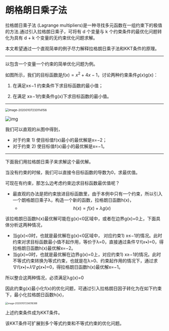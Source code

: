 # 朗格朗日乘子法

拉格朗日乘子法 (Lagrange multipliers)是一种寻找多元函数在一组约束下的极值的方法.通过引入拉格朗日乘子，可将有 d 个变量与 k 个约束条件的最优化问题转化为具有 d + k 个变量的无约束优化问题求解。

本文希望通过一个直观简单的例子尽力解释拉格朗日乘子法和KKT条件的原理。

---

以包含一个变量一个约束的简单优化问题为例。

如图所示，我们的目标函数是$f(x)=x^2+4x−1$，讨论两种约束条件𝑔(𝑥)g(x)：

1) 在满足x≤−1 约束条件下求目标函数的最小值；

2) 在满足 x≥−1约束条件g(x)下求目标函数的最小值。

---

<img src="https://tva1.sinaimg.cn/large/006tNbRwly1gaof2vfx7hj30a605ajrg.jpg" alt="image-20200107233114156" style="zoom:67%;" />



![img](https://tva1.sinaimg.cn/large/006tNbRwly1gaof0uxxrvj309z06zgln.jpg)

 

我们可以直观的从图中得到，

- 对于约束 1) 使目标值f(x)最小的最优解是x=−2；
- 对于约束 2) 使目标值f(x)最小的最优解是x=−1。

---

下面我们用拉格朗日乘子来求解这个最优解。

当没有约束的时候，我们可以直接令目标函数的导数为0，求最优值。

可现在有约束，那怎么边考虑约束边求目标函数最优值呢？

- 最直观的办法是把约束放进目标函数里，由于本例中只有一个约束，所以引入一个朗格朗日乘子λ，构造一个新的函数，拉格朗日函数h(x)，
  - $$h(x)=f(x)+λg(x)$$



该拉格朗日函数h(x)最优解可能在g(x)<0区域中，或者在边界g(x)=0上，下面具体分析这两种情况，

- 当g(x)<0时，也就是最优解在g(x)<0区域中， 对应约束1) x≤−1的情况。此时约束对求目标函数最小值不起作用，等价于λ=0，直接通过条件∇𝑓(𝑥∗)=0，得拉格朗日函数h(x)最优解x=−2。
- 当g(x)=0时，也就是最优解在边界g(x)=0上，对应约束1) x≥−1的情况。此时不等式约束转换为等式约束，也就是在λ>0、约束起作用的情况下，通过求∇𝑓(𝑥∗)+𝜆∇𝑔(𝑥∗)=0，得拉格朗日函数h(x)最优解x=−1。

所以整合这两种情况，必须满足λg(x)=0

因此约束g(x)最小化f(x)的优化问题，可通过引入拉格朗日因子转化为在如下约束下，最小化拉格朗日函数h(x)，

<img src="https://tva1.sinaimg.cn/large/006tNbRwly1gaofca0czmj308004it8o.jpg" alt="image-20200107234016388" style="zoom:50%;" />



上述约束条件成为KKT条件。

该KKT条件可扩展到多个等式约束和不等式约束的优化问题。